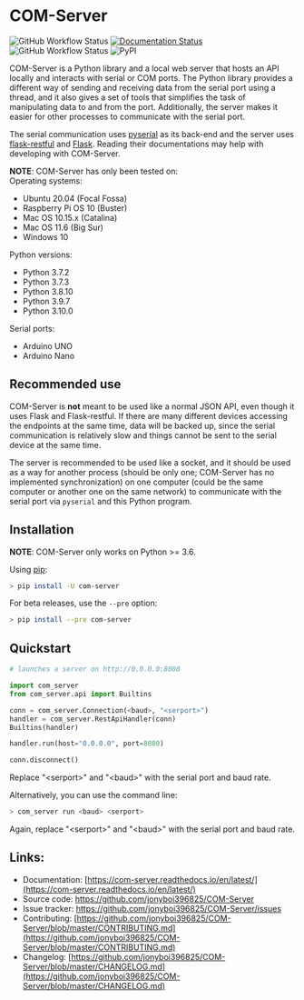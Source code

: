 # COM-Server

![GitHub Workflow Status](https://img.shields.io/github/workflow/status/jonyboi396825/COM-Server/Run%20Pytest%20(Push%20to%20master))
[![Documentation Status](https://readthedocs.org/projects/com-server/badge/?version=latest)](https://com-server.readthedocs.io/en/latest/?badge=latest)
![GitHub Workflow Status](https://img.shields.io/github/workflow/status/jonyboi396825/COM-Server/Upload%20Python%20Package?label=PyPI%20upload)
![PyPI](https://img.shields.io/pypi/v/com_server?label=Version)

COM-Server is a Python library and a local web server that hosts an API locally and interacts with serial or COM ports. The Python library provides a different way of sending and receiving data from the serial port using a thread, and it also gives a set of tools that simplifies the task of manipulating data to and from the port. Additionally, the server makes it easier for other processes to communicate with the serial port.

The serial communication uses [pyserial](https://pyserial.readthedocs.io/en/latest/pyserial.html) as its back-end and the server uses [flask-restful](https://flask-restful.readthedocs.io/en/latest/quickstart.html) and [Flask](https://flask.palletsprojects.com/en/2.0.x/). Reading their documentations may help with developing with COM-Server.

**NOTE**: COM-Server has only been tested on:  
Operating systems:

- Ubuntu 20.04 (Focal Fossa)
- Raspberry Pi OS 10 (Buster)
- Mac OS 10.15.x (Catalina)
- Mac OS 11.6 (Big Sur)
- Windows 10

Python versions:

- Python 3.7.2
- Python 3.7.3
- Python 3.8.10
- Python 3.9.7
- Python 3.10.0

Serial ports:

- Arduino UNO
- Arduino Nano

## Recommended use
COM-Server is **not** meant to be used like a normal JSON API, even though it uses Flask and Flask-restful. If there are many different devices accessing the endpoints at the same time, data will be backed up, since the serial communication is relatively slow and things cannot be sent to the serial device at the same time. 

The server is recommended to be used like a socket, and it should be used as a way for another process (should be only one; COM-Server has no implemented synchronization) on one computer (could be the same computer or another one on the same network) to communicate with the serial port via `pyserial` and this Python program. 
 

## Installation

**NOTE**: COM-Server only works on Python >= 3.6.

Using [pip](https://pip.pypa.io/en/stable/getting-started/):
```sh
> pip install -U com-server
```

For beta releases, use the `--pre` option:
```sh
> pip install --pre com-server
```

## Quickstart

```py
# launches a server on http://0.0.0.0:8080

import com_server
from com_server.api import Builtins

conn = com_server.Connection(<baud>, "<serport>") 
handler = com_server.RestApiHandler(conn) 
Builtins(handler) 

handler.run(host="0.0.0.0", port=8080) 

conn.disconnect()
```
Replace "&lt;serport&gt;" and "&lt;baud&gt;" with the serial port and baud rate.

Alternatively, you can use the command line:
```sh
> com_server run <baud> <serport>
```
Again, replace "&lt;serport&gt;" and "&lt;baud&gt;" with the serial port and baud rate.

## Links:  
- Documentation: [https://com-server.readthedocs.io/en/latest/](https://com-server.readthedocs.io/en/latest/)
- Source code: https://github.com/jonyboi396825/COM-Server
- Issue tracker: https://github.com/jonyboi396825/COM-Server/issues
- Contributing: [https://github.com/jonyboi396825/COM-Server/blob/master/CONTRIBUTING.md](https://github.com/jonyboi396825/COM-Server/blob/master/CONTRIBUTING.md)
- Changelog: [https://github.com/jonyboi396825/COM-Server/blob/master/CHANGELOG.md](https://github.com/jonyboi396825/COM-Server/blob/master/CHANGELOG.md)
